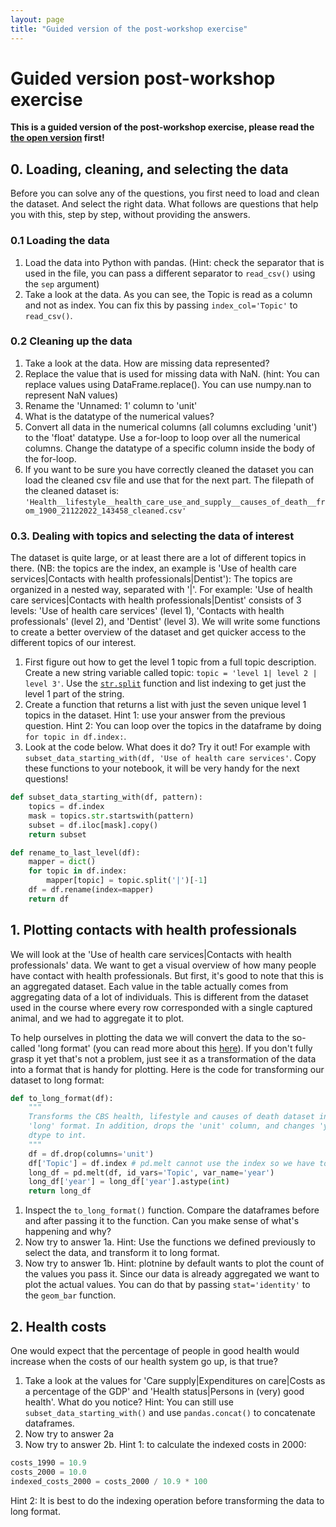 ```yaml
---
layout: page
title: "Guided version of the post-workshop exercise"
---
```


# Guided version post-workshop exercise
**This is a guided version of the post-workshop exercise, please read the [the open version](./post-workshop-exercise.html) first!**

## 0. Loading, cleaning, and selecting the data
Before you can solve any of the questions, you first need to load and clean the dataset. 
And select the right data. What follows are questions that help you with this, step by step, without providing the answers.

### 0.1 Loading the data
1. Load the data into Python with pandas. (Hint: check the separator that is used in the file, you can pass a different separator to `read_csv()` using the `sep` argument)
2. Take a look at the data. As you can see, the Topic is read as a column and not as index. You can fix this by passing `index_col='Topic'` to `read_csv()`.

### 0.2 Cleaning up the data
1. Take a look at the data. How are missing data represented?
2. Replace the value that is used for missing data with NaN. (hint: You can replace values using DataFrame.replace(). You can use numpy.nan to represent NaN values)
3. Rename the 'Unnamed: 1' column to 'unit'
4. What is the datatype of the numerical values?
5. Convert all data in the numerical columns (all columns excluding 'unit') to the 'float' datatype. Use a for-loop to loop over all the numerical columns. Change the datatype of a specific column inside the body of the for-loop.
6. If you want to be sure you have correctly cleaned the dataset you can load the cleaned csv file and use that for the next part.
The filepath of the cleaned dataset is: `'Health__lifestyle__health_care_use_and_supply__causes_of_death__from_1900_21122022_143458_cleaned.csv'`

### 0.3. Dealing with topics and selecting the data of interest
The dataset is quite large, or at least there are a lot of different topics in there. 
(NB: the topics are the index, an example is 'Use of health care services|Contacts with health professionals|Dentist'): 
The topics are organized in a nested way, separated with '|'. 
For example: 'Use of health care services|Contacts with health professionals|Dentist' consists of 3 levels: 
'Use of health care services' (level 1), 'Contacts with health professionals' (level 2), and  'Dentist' (level 3). 
We will write some functions to create a better overview of the dataset and get quicker access to the different topics of our interest.
1. First figure out how to get the level 1 topic from a full topic description. Create a new string variable called topic: `topic = 'level 1| level 2 | level 3'`. Use the [`str.split`](https://www.w3schools.com/python/ref_string_split.asp) function and list indexing to get just the level 1 part of the string.
2. Create a function that returns a list with just the seven unique level 1 topics in the dataset. Hint 1: use your answer from the previous question. Hint 2: You can loop over the topics in the dataframe by doing `for topic in df.index:`.
3. Look at the code below. What does it do? Try it out! For example with `subset_data_starting_with(df, 'Use of health care services'`. Copy these functions to your notebook, it will be very handy for the next questions!

```python
def subset_data_starting_with(df, pattern):
    topics = df.index
    mask = topics.str.startswith(pattern)
    subset = df.iloc[mask].copy()
    return subset

def rename_to_last_level(df):
    mapper = dict()
    for topic in df.index:
        mapper[topic] = topic.split('|')[-1]
    df = df.rename(index=mapper)
    return df
```

## 1. Plotting contacts with health professionals
We will look at the 'Use of health care services|Contacts with health professionals' data.
We want to get a visual overview of how many people have contact with health professionals. 
But first, it's good to note that this is an aggregated dataset. 
Each value in the table actually comes from aggregating data of a lot of individuals. 
This is different from the dataset used in the course where every row corresponded with a single captured animal, and we had to aggregate it to plot. 

To help ourselves in plotting the data we will convert the data to the so-called 'long format' (you can read more about this [here](https://datacarpentry.org/python-socialsci/12-long-and-wide/index.html)). If you don't fully grasp it yet that's not a problem, just see it as a transformation of the data into a format that is handy for plotting. Here is the code for transforming our dataset to long format:

```python
def to_long_format(df):
    """
    Transforms the CBS health, lifestyle and causes of death dataset into 
    'long' format. In addition, drops the 'unit' column, and changes 'year'
    dtype to int.
    """
    df = df.drop(columns='unit')
    df['Topic'] = df.index # pd.melt cannot use the index so we have to create a column for it
    long_df = pd.melt(df, id_vars='Topic', var_name='year') 
    long_df['year'] = long_df['year'].astype(int)
    return long_df
```
1. Inspect the `to_long_format()` function. Compare the dataframes before and after passing it to the function. Can you make sense of what's happening and why?
2. Now try to answer 1a. Hint: Use the functions we defined previously to select the data, and transform it to long format. 
3. Now try to answer 1b. Hint: plotnine by default wants to plot the count of the values you pass it.
   Since our data is already aggregated we want to plot the actual values. You can do that by passing `stat='identity'` to the `geom_bar` function.

## 2. Health costs
One would expect that the percentage of people in good health would increase when the costs of our health system go up, is that true?
1. Take a look at the values for 'Care supply|Expenditures on care|Costs as a percentage of the GDP' and 'Health status|Persons in (very) good health'. What do you notice? 
   Hint: You can still use `subset_data_starting_with()` and use `pandas.concat()` to concatenate dataframes.
2. Now try to answer 2a
3. Now try to answer 2b. Hint 1: to calculate the indexed costs in 2000:
```python
costs_1990 = 10.9
costs_2000 = 10.0
indexed_costs_2000 = costs_2000 / 10.9 * 100
```
Hint 2: It is best to do the indexing operation before transforming the data to long format.
